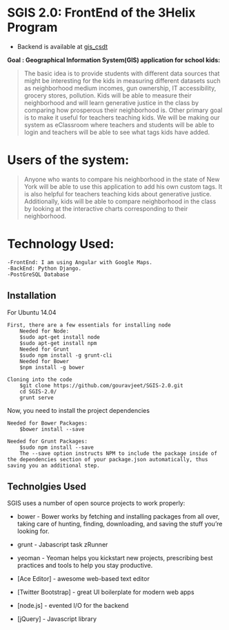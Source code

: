 
SGIS 2.0: FrontEnd of the 3Helix Program
========================================
* Backend is available at [gis_csdt]

**Goal :
Geographical Information System(GIS) application for school kids:**

>The basic idea is to provide students with different data sources that might be interesting for the kids in measuring different datasets such as neighborhood medium incomes, gun ownership, IT accessibility, grocery stores, pollution. Kids will be able to measure their neighborhood and will learn generative justice in the class by comparing how prosperous their neighborhood is. Other primary goal is to make it useful for teachers teaching kids. We will be making our system as eClassroom where teachers and students will be able to login and teachers will be able to see what tags kids have added.

Users of the system:
===================

>Anyone who wants to compare his neighborhood in the state of New York will be able to use this application to add his own custom tags. It is also helpful for teachers teaching kids about generative justice. Additionally, kids will be able to compare neighborhood in the class by looking at the interactive charts corresponding to their neighborhood. 

Technology Used:
================
    -FrontEnd: I am using Angular with Google Maps.
    -BackEnd: Python Django.
    -PostGreSQL Database

Installation
--------------

For Ubuntu 14.04

```
First, there are a few essentials for installing node
	Needed for Node:
	$sudo apt-get install node
	$sudo apt-get install npm
	Needed for Grunt
	$sudo npm install -g grunt-cli
	Needed for Bower
	$npm install -g bower
```
```
Cloning into the code
	$git clone https://github.com/gouravjeet/SGIS-2.0.git
	cd SGIS-2.0/
	grunt serve 
```
Now, you need to install the project dependencies
```
Needed for Bower Packages:
	$bower install --save
```
```
Needed for Grunt Packages:
	$sudo npm install --save
	The --save option instructs NPM to include the package inside of the dependencies section of your package.json automatically, thus saving you an additional step.
```
Technolgies Used
-----------

SGIS uses a number of open source projects to work properly:

* bower	- Bower works by fetching and installing packages from all over, taking care of hunting, finding, downloading, and saving the stuff you’re looking for.

* grunt - Jabascript task zRunner
* yeoman - Yeoman helps you kickstart new projects, prescribing best practices and tools to help you stay productive.
* [Ace Editor] - awesome web-based text editor
* [Twitter Bootstrap] - great UI boilerplate for modern web apps
* [node.js] - evented I/O for the backend
* [jQuery] - Javascript library

[gis_csdt]:https://github.com/kathleentully/gis_csdt



